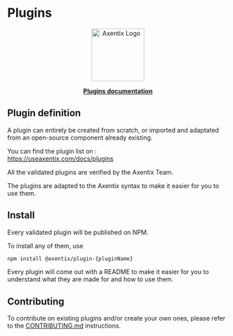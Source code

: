 # Plugins

<p align="center">
  <a href="https://useaxentix.com/">
    <img src="https://useaxentix.com/img/axentix.svg" alt="Axentix Logo" width="120" height="120">
  </a>
</p>

<p align="center">
  <a href="https://useaxentix.com/docs/plugins">
    <strong>Plugins documentation</strong>
  </a>
</p>

## Plugin definition

A plugin can entirely be created from scratch, or imported and adaptated from an open-source component already existing. 

You can find the plugin list on :  
https://useaxentix.com/docs/plugins

All the validated plugins are verified by the Axentix Team.

The plugins are adapted to the Axentix syntax to make it easier for you to use them.

## Install

Every validated plugin will be published on NPM.

To install any of them, use 
```sh
npm install @axentix/plugin-{pluginName}
```

Every plugin will come out with a README to make it easier for you to understand what they are made for and how to use them.

## Contributing

To contribute on existing plugins and/or create your own ones, please refer to the [CONTRIBUTING.md](CONTRIBUTING.md) instructions.